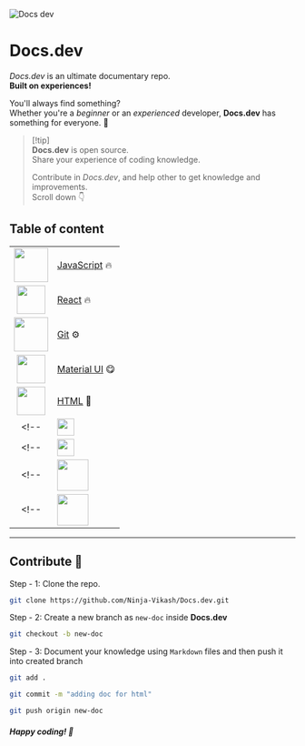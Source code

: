 ![Docs dev](https://github.com/user-attachments/assets/7818ac28-f2c0-4482-9e26-f44ae004a5b1)
# Docs.dev

*Docs.dev* is an ultimate documentary repo.<br/>
**Built on experiences!**<br/>

You'll always find something?<br/>
Whether you're a *beginner* or an *experienced* developer, **Docs.dev** has something for everyone. 🤩

> [!tip]\
> **Docs.dev** is open source.\
> Share your experience of coding knowledge.
>
> Contribute in *Docs.dev*, and help other to get knowledge and improvements.\
> Scroll down 👇

## Table of content
|  |  |
| :---: | :--- |
| <img src="https://github.com/Ninja-Vikash/web_assets/blob/main/icons_svg/JS.svg" height="60px"> | [JavaScript](https://github.com/Ninja-Vikash/Docs.dev/tree/main/docs/javascript) 🔥 |
| <img src="https://github.com/Ninja-Vikash/web_assets/blob/main/icons_svg/REACTJS.svg" height="50px"> | [React](https://github.com/Ninja-Vikash/Docs.dev/tree/main/docs/reactjs) 🔥 |
| <img src="https://github.com/Ninja-Vikash/web_assets/blob/main/icons_svg/GIT.svg" height="60px"> | [Git](https://github.com/Ninja-Vikash/Docs.dev/tree/main/docs/git) ⚙️ |
| <img src="https://github.com/Ninja-Vikash/web_assets/blob/main/icons_svg/MUI.svg" height="50px"> | [Material UI](https://github.com/Ninja-Vikash/Docs.dev/tree/main/docs/material-ui) 😋 |
| <img src="https://github.com/Ninja-Vikash/web_assets/blob/main/icons_svg/HTML.svg" height="50px"> | [HTML](https://github.com/Ninja-Vikash/Docs.dev/tree/main/docs/html) 💎 |
<!-- | <img src="https://github.com/Ninja-Vikash/web_assets/blob/main/icons_svg/TAILWINDCSS.svg" height="30px"> | Tailwind CSS ⚡ | -->
<!-- | <img src="https://github.com/Ninja-Vikash/web_assets/blob/main/icons_svg/CSS.svg" height="30px"> | CSS 😎 | -->
<!-- | <img src="https://github.com/Ninja-Vikash/web_assets/blob/main/icons_svg/NODEJS.svg" height="55px"> | Node.js | -->
<!-- | <img src="https://github.com/Ninja-Vikash/web_assets/blob/main/icons_svg/EXPRESSJS.svg" height="55px"> | Express.js | -->

---

## Contribute 🤝
Step - 1: Clone the repo.
```bash
git clone https://github.com/Ninja-Vikash/Docs.dev.git
```

Step - 2: Create a new branch as `new-doc` inside **Docs.dev**
```bash
git checkout -b new-doc
```

Step - 3: Document your knowledge using `Markdown` files and then push it into created branch
```bash
git add .

git commit -m "adding doc for html"

git push origin new-doc
```

##### Happy coding! 💖

